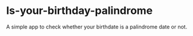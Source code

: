 # Is-your-birthday-palindrome
 A simple app to check whether your birthdate is a  palindrome date or not.
